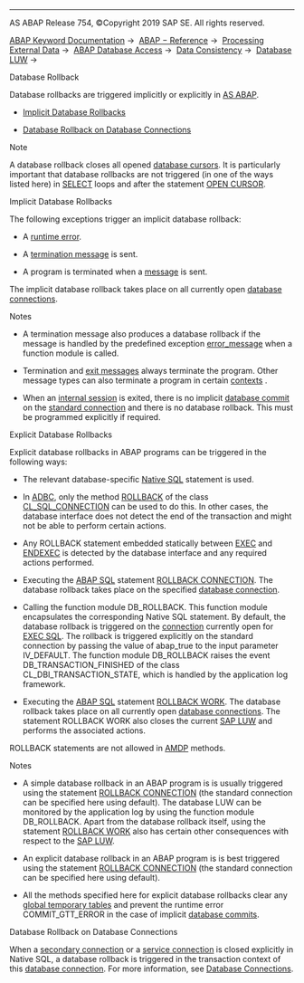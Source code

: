   

* * *

AS ABAP Release 754, ©Copyright 2019 SAP SE. All rights reserved.

[ABAP Keyword Documentation](javascript:call_link\('abenabap.htm'\)) →  [ABAP − Reference](javascript:call_link\('abenabap_reference.htm'\)) →  [Processing External Data](javascript:call_link\('abenabap_language_external_data.htm'\)) →  [ABAP Database Access](javascript:call_link\('abenabap_sql.htm'\)) →  [Data Consistency](javascript:call_link\('abentransaction.htm'\)) →  [Database LUW](javascript:call_link\('abendb_transaction.htm'\)) → 

Database Rollback

Database rollbacks are triggered implicitly or explicitly in [AS ABAP](javascript:call_link\('abensap_nw_abap_glosry.htm'\) "Glossary Entry").

-   [Implicit Database Rollbacks](#abendb-rollback-1--------explicit-database-rollbacks---@ITOC@@ABENDB_ROLLBACK_2)

-   [Database Rollback on Database Connections](#@@ITOC@@ABENDB_ROLLBACK_3)

Note

A database rollback closes all opened [database cursors](javascript:call_link\('abendatabase_cursor_glosry.htm'\) "Glossary Entry"). It is particularly important that database rollbacks are not triggered (in one of the ways listed here) in [SELECT](javascript:call_link\('abapselect.htm'\)) loops and after the statement [OPEN CURSOR](javascript:call_link\('abapopen_cursor.htm'\)).

Implicit Database Rollbacks

The following exceptions trigger an implicit database rollback:

-   A [runtime error](javascript:call_link\('abenruntime_error_glosry.htm'\) "Glossary Entry").

-   A [termination message](javascript:call_link\('abentermination_message_glosry.htm'\) "Glossary Entry") is sent.

-   A program is terminated when a [message](javascript:call_link\('abenmessage_glosry.htm'\) "Glossary Entry") is sent.

The implicit database rollback takes place on all currently open [database connections](javascript:call_link\('abendatabase_connection_glosry.htm'\) "Glossary Entry").

Notes

-   A termination message also produces a database rollback if the message is handled by the predefined exception [error\_message](javascript:call_link\('abapcall_function_parameter.htm'\)) when a function module is called.

-   Termination and [exit messages](javascript:call_link\('abenexit_message_glosry.htm'\) "Glossary Entry") always terminate the program. Other message types can also terminate a program in certain [contexts](javascript:call_link\('abencontext_2_glosry.htm'\) "Glossary Entry") .

-   When an [internal session](javascript:call_link\('abeninternal_session_glosry.htm'\) "Glossary Entry") is exited, there is no implicit [database commit](javascript:call_link\('abendb_commit.htm'\)) on the [standard connection](javascript:call_link\('abenstandard_db_connection_glosry.htm'\) "Glossary Entry") and there is no database rollback. This must be programmed explicitly if required.

Explicit Database Rollbacks

Explicit database rollbacks in ABAP programs can be triggered in the following ways:

-   The relevant database-specific [Native SQL](javascript:call_link\('abennative_sql_glosry.htm'\) "Glossary Entry") statement is used.

-   In [ADBC](javascript:call_link\('abenadbc_glosry.htm'\) "Glossary Entry"), only the method [ROLLBACK](javascript:call_link\('abenadbc_transaction.htm'\)) of the class [CL\_SQL\_CONNECTION](javascript:call_link\('abencl_sql_connection.htm'\)) can be used to do this. In other cases, the database interface does not detect the end of the transaction and might not be able to perform certain actions.

-   Any ROLLBACK statement embedded statically between [EXEC](javascript:call_link\('abapexec.htm'\)) and [ENDEXEC](javascript:call_link\('abapendexec.htm'\)) is detected by the database interface and any required actions performed.

-   Executing the [ABAP SQL](javascript:call_link\('abenopen_sql_glosry.htm'\) "Glossary Entry") statement [ROLLBACK CONNECTION](javascript:call_link\('abapcommit_rollback_connection.htm'\)). The database rollback takes place on the specified [database connection](javascript:call_link\('abendatabase_connection_glosry.htm'\) "Glossary Entry").

-   Calling the function module DB\_ROLLBACK. This function module encapsulates the corresponding Native SQL statement. By default, the database rollback is triggered on the [connection](javascript:call_link\('abapexec_connection.htm'\)) currently open for [EXEC SQL](javascript:call_link\('abapexec.htm'\)). The rollback is triggered explicitly on the standard connection by passing the value of abap\_true to the input parameter IV\_DEFAULT. The function module DB\_ROLLBACK raises the event DB\_TRANSACTION\_FINISHED of the class CL\_DBI\_TRANSACTION\_STATE, which is handled by the application log framework.

-   Executing the [ABAP SQL](javascript:call_link\('abenopen_sql_glosry.htm'\) "Glossary Entry") statement [ROLLBACK WORK](javascript:call_link\('abaprollback.htm'\)). The database rollback takes place on all currently open [database connections](javascript:call_link\('abendatabase_connection_glosry.htm'\) "Glossary Entry"). The statement ROLLBACK WORK also closes the current [SAP LUW](javascript:call_link\('abensap_luw.htm'\)) and performs the associated actions.

ROLLBACK statements are not allowed in [AMDP](javascript:call_link\('abenamdp_method_glosry.htm'\) "Glossary Entry") methods.

Notes

-   A simple database rollback in an ABAP program is is usually triggered using the statement [ROLLBACK CONNECTION](javascript:call_link\('abapcommit_rollback_connection.htm'\)) (the standard connection can be specified here using default). The database LUW can be monitored by the application log by using the function module DB\_ROLLBACK. Apart from the database rollback itself, using the statement [ROLLBACK WORK](javascript:call_link\('abaprollback.htm'\)) also has certain other consequences with respect to the [SAP LUW](javascript:call_link\('abensap_luw_glosry.htm'\) "Glossary Entry").

-   An explicit database rollback in an ABAP program is is best triggered using the statement [ROLLBACK CONNECTION](javascript:call_link\('abapcommit_rollback_connection.htm'\)) (the standard connection can be specified here using default).

-   All the methods specified here for explicit database rollbacks clear any [global temporary tables](javascript:call_link\('abenddic_database_tables_gtt.htm'\)) and prevent the runtime error COMMIT\_GTT\_ERROR in the case of implicit [database commits](javascript:call_link\('abendb_commit.htm'\)).

Database Rollback on Database Connections

When a [secondary connection](javascript:call_link\('abensecondary_db_connection_glosry.htm'\) "Glossary Entry") or a [service connection](javascript:call_link\('abenservice_connection_glosry.htm'\) "Glossary Entry") is closed explicitly in Native SQL, a database rollback is triggered in the transaction context of this [database connection](javascript:call_link\('abendatabase_connection_glosry.htm'\) "Glossary Entry"). For more information, see [Database Connections](javascript:call_link\('abenopensql_multiconnect.htm'\)).